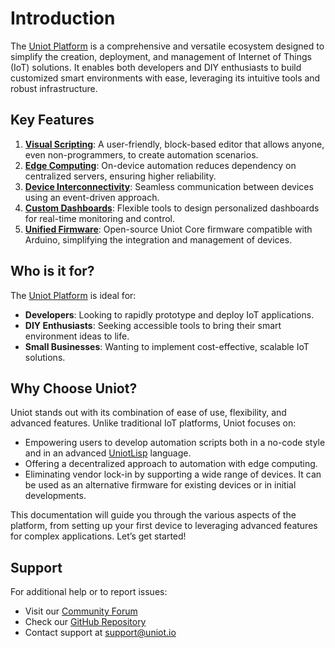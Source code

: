 # Introduction

The [Uniot Platform](platform/) is a comprehensive and versatile ecosystem designed to simplify the creation, deployment, and management of Internet of Things (IoT) solutions. It enables both developers and DIY enthusiasts to build customized smart environments with ease, leveraging its intuitive tools and robust infrastructure.

## **Key Features**

1. [**Visual Scripting**](platform/sandbox/visual-block-editor/): A user-friendly, block-based editor that allows anyone, even non-programmers, to create automation scenarios.
2. [**Edge Computing**](advanced/uniot-lisp/): On-device automation reduces dependency on centralized servers, ensuring higher reliability.
3. [**Device Interconnectivity**](api-reference/mqtt-convention.md): Seamless communication between devices using an event-driven approach.
4. [**Custom Dashboards**](platform/dashboard.md): Flexible tools to design personalized dashboards for real-time monitoring and control.
5. [**Unified Firmware**](advanced/uniot-core/): Open-source Uniot Core firmware compatible with Arduino, simplifying the integration and management of devices.

## **Who is it for?**

The [Uniot Platform](platform/) is ideal for:

* **Developers**: Looking to rapidly prototype and deploy IoT applications.
* **DIY Enthusiasts**: Seeking accessible tools to bring their smart environment ideas to life.
* **Small Businesses**: Wanting to implement cost-effective, scalable IoT solutions.

## **Why Choose Uniot?**

Uniot stands out with its combination of ease of use, flexibility, and advanced features. Unlike traditional IoT platforms, Uniot focuses on:

* Empowering users to develop automation scripts both in a no-code style and in an advanced [UniotLisp](advanced/uniot-lisp/language-description.md) language.
* Offering a decentralized approach to automation with edge computing.
* Eliminating vendor lock-in by supporting a wide range of devices. It can be used as an alternative firmware for existing devices or in initial developments.

This documentation will guide you through the various aspects of the platform, from setting up your first device to leveraging advanced features for complex applications. Let’s get started!

## **Support**

For additional help or to report issues:

* Visit our [Community Forum](https://community.uniot.io)
* Check our [GitHub Repository](https://github.com/uniot-io)
* Contact support at support@uniot.io
